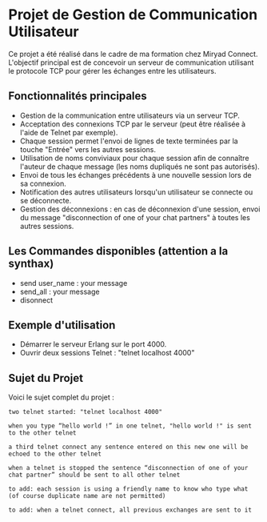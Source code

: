 # Projet de Gestion de Communication Utilisateur

Ce projet a été réalisé dans le cadre de ma formation chez Miryad Connect. L'objectif principal est de concevoir un serveur de communication utilisant le protocole TCP pour gérer les échanges entre les utilisateurs.

## Fonctionnalités principales

- Gestion de la communication entre utilisateurs via un serveur TCP.
- Acceptation des connexions TCP par le serveur (peut être réalisée à l'aide de Telnet par exemple).
- Chaque session permet l'envoi de lignes de texte terminées par la touche "Entrée" vers les autres sessions.
- Utilisation de noms conviviaux pour chaque session afin de connaître l'auteur de chaque message (les noms dupliqués ne sont pas autorisés).
- Envoi de tous les échanges précédents à une nouvelle session lors de sa connexion.
- Notification des autres utilisateurs lorsqu'un utilisateur se connecte ou se déconnecte.
- Gestion des déconnexions : en cas de déconnexion d'une session, envoi du message "disconnection of one of your chat partners" à toutes les autres sessions.

## Les Commandes disponibles (attention a la synthax)
  - send user_name : your message
  - send_all : your message
  - disonnect
  
## Exemple d'utilisation

- Démarrer le serveur Erlang sur le port 4000.
- Ouvrir deux sessions Telnet : "telnet localhost 4000"

## Sujet du Projet

Voici le sujet complet du projet :

    two telnet started: "telnet localhost 4000"

    when you type “hello world !” in one telnet, "hello world !" is sent to the other telnet

    a third telnet connect any sentence entered on this new one will be echoed to the other telnet

    when a telnet is stopped the sentence “disconnection of one of your chat partner” should be sent to all other telnet

    to add: each session is using a friendly name to know who type what (of course duplicate name are not permitted)

    to add: when a telnet connect, all previous exchanges are sent to it
